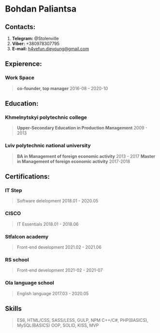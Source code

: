 # Bohdan Paliantsa
## Contacts:
  1. **Telegram:** @Stolenville
  1.	**Viber:** +380978307795
  1.	**E-mail:** h4vefun.dieyoung@gmail.com

## Expierence:
 ### Work Space
  > **co-founder, top manager**
  > 2016-08 - 2020-10

## Education:
 ### Khmelnytskyi polytechnic college 
  > **Upper-Secondary Education in Production Management**
  > 2009 - 2013

 ### Lviv polytechnic national university
  > **BA in Management of foreign economic activity**
  > 2013 - 2017
  > **Master in Management of foreign economic activity**
  > 2017-2018
  
## Certifications:
 ### IT Step
 > Software delelopment
 > 2018.01 - 2020.05
 ### CISCO 
 > IT Essentials 
 > 2018.01 - 2018.06
 ### Stfalcon academy 
 > Front-end development
 > 2021.02 - 2021.06
 ### RS school 
 > Front-end development
 > 2021-02 - 2021-07
 ### Ola language school 
 > English language
 > 2017.03 - 2020.05
 
 ## Skills
 > ES6, HTML/CSS, SASS/LESS, GULP, NPM
 > C++/C#, PHP(BASICS), MySQL(BASICS)
 > OOP, SOLID, KISS, MVP 
